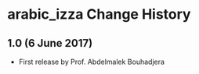 arabic_izza Change History
==========================

1.0 (6 June 2017)
-----------------

* First release by Prof. Abdelmalek Bouhadjera
